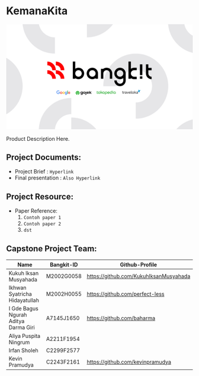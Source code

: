 # KemanaKita

<p align="center">
  <img src="https://github.com/perfect-less/KemanaKita/blob/main/bangkit_banner.png">
</p>

Product Description Here.

## Project Documents:
- Project Brief : ```Hyperlink```
- Final presentation : ```Also Hyperlink```

## Project Resource: 
- Paper Reference: 
    1. ```Contoh paper 1```
    2. ```Contoh paper 2```
    3. ```dst```
    

## Capstone Project Team: 
| Name | Bangkit-ID | Github-Profile |
| ------ | ------ | ------ | 
| Kukuh Iksan Musyahada  | M2002G0058  | https://github.com/KukuhIksanMusyahada |
| Ikhwan Syatricha Hidayatullah  | M2002H0055  | https://github.com/perfect-less |
| I Gde Bagus Ngurah Aditya Darma Giri | A7145J1650  | https://github.com/baharma |
| Aliya Puspita Ningrum | A2211F1954 |  |
| Irfan Sholeh | C2299F2577 |  |
| Kevin Pramudya  | C2243F2161 | https://github.com/kevinpramudya |
